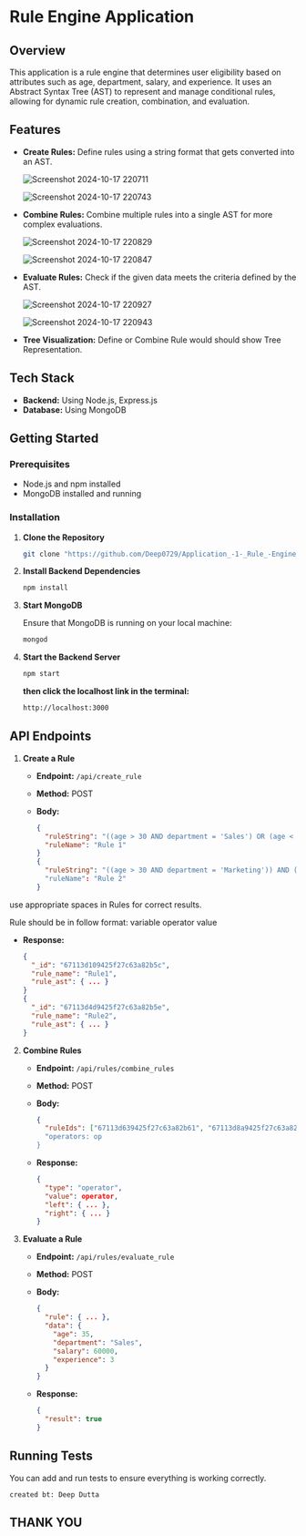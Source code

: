 # Rule Engine Application

## Overview

This application is a rule engine that determines user eligibility based on attributes such as age, department, salary, and experience. It uses an Abstract Syntax Tree (AST) to represent and manage conditional rules, allowing for dynamic rule creation, combination, and evaluation.

## Features

- **Create Rules:** Define rules using a string format that gets converted into an AST.
  
   ![Screenshot 2024-10-17 220711](https://github.com/user-attachments/assets/4e8ebc88-35c0-498e-8ad6-4ea28dfeadd5)
  
   ![Screenshot 2024-10-17 220743](https://github.com/user-attachments/assets/2864fd92-0a03-492e-a562-62b19223a6db)


- **Combine Rules:** Combine multiple rules into a single AST for more complex evaluations.
  
  ![Screenshot 2024-10-17 220829](https://github.com/user-attachments/assets/4c509f4f-bbbf-4fa4-8144-78279107c76d)

  ![Screenshot 2024-10-17 220847](https://github.com/user-attachments/assets/cc9b839e-3540-43c6-b02a-619a9028c1ca)

  
- **Evaluate Rules:** Check if the given data meets the criteria defined by the AST.

  ![Screenshot 2024-10-17 220927](https://github.com/user-attachments/assets/01f90378-8dad-4acb-ab31-d3c6b3008ecb)

  ![Screenshot 2024-10-17 220943](https://github.com/user-attachments/assets/f4971391-1d8d-419a-949f-09c8545f6a90)


- **Tree Visualization:** Define or Combine Rule would should show Tree Representation.

## Tech Stack

- **Backend:** Using Node.js, Express.js
- **Database:** Using MongoDB

## Getting Started

### Prerequisites

- Node.js and npm installed
- MongoDB installed and running

### Installation

1. **Clone the Repository**
   ```bash
   git clone "https://github.com/Deep0729/Application_-1-_Rule_-Engine_with_AST.git"
   ```

2. **Install Backend Dependencies**

   ```bash
   npm install
   ```
   
3. **Start MongoDB**

   Ensure that MongoDB is running on your local machine:

   ```bash
   mongod
   ```

4. **Start the Backend Server**

   ```bash
   npm start
   ```
   **then click the localhost link in the terminal:**
   ```bash
   http://localhost:3000
   ```

## API Endpoints

1. **Create a Rule**
   - **Endpoint:** `/api/create_rule`
   - **Method:** POST
   - **Body:**

     ```json
     {
       "ruleString": "((age > 30 AND department = 'Sales') OR (age < 25 AND department = 'Marketing')) AND (salary > 50000 OR experience > 5)",
       "ruleName": "Rule 1"
     }
     {
       "ruleString": "((age > 30 AND department = 'Marketing')) AND (salary > 20000 OR experience > 5)"
       "ruleName": "Rule 2"
     }
     ```
use appropriate spaces in Rules for correct results.

Rule should be in follow format:
variable operator value 

   - **Response:**

     ```json
     {
       "_id": "67113d109425f27c63a82b5c",
       "rule_name": "Rule1",
       "rule_ast": { ... }
     }
     {
       "_id": "67113d4d9425f27c63a82b5e",
       "rule_name": "Rule2",
       "rule_ast": { ... }
     }
     ```

2. **Combine Rules**
   - **Endpoint:** `/api/rules/combine_rules`
   - **Method:** POST
   - **Body:**

     ```json
     {
       "ruleIds": ["67113d639425f27c63a82b61", "67113d8a9425f27c63a82b64"]
       "operators: op
     }
     ```
   - **Response:**

     ```json
     {
       "type": "operator",
       "value": operator,
       "left": { ... },
       "right": { ... }
     }
     ```

3. **Evaluate a Rule**
   - **Endpoint:** `/api/rules/evaluate_rule`
   - **Method:** POST
   - **Body:**

     ```json
     {
       "rule": { ... },
       "data": {
         "age": 35,
         "department": "Sales",
         "salary": 60000,
         "experience": 3
       }
     }
     ```
   - **Response:**

     ```json
     {
       "result": true
     }
     ```

## Running Tests

You can add and run tests to ensure everything is working correctly. 
```
created bt: Deep Dutta
```
## THANK YOU
